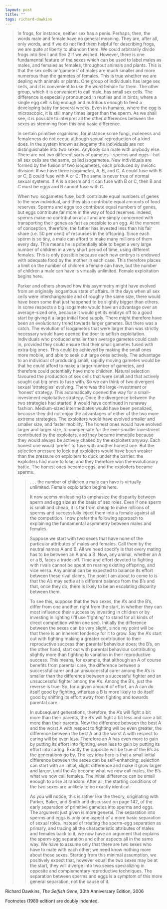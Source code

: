 ```yaml
---
layout: post
title: ""
tags: richard-dawkins
---
```


> In frogs, for instance, neither sex has a penis. Perhaps, then, the words male and female have no general meaning. They are, after all, only words, and if we do not find them helpful for describing frogs, we are quite at liberty to abandon them. We could arbitrarily divide frogs into Sex I and Sex 2 if we wished. However, there is one fundamental feature of the sexes which can be used to label males as males, and females as females, throughout animals and plants. This is that the sex cells or ‘gametes’ of males are much smaller and more numerous than the gametes of females. This is true whether we are dealing with animals or plants. One group of individuals has large sex cells, and it is convenient to use the word female for them. The other group, which it is convenient to call male, has small sex cells. The difference is especially pronounced in reptiles and in birds, where a single egg cell is big enough and nutritious enough to feed a developing baby for several weeks. Even in humans, where the egg is microscopic, it is still many times larger than the sperm. As we shall see, it is possible to interpret all the other differences between the sexes as stemming from this one basic difference.
> 
> In certain primitive organisms, for instance some fungi, maleness and femaleness do not occur, although sexual reproduction of a kind does. In the system known as isogamy the individuals are not distinguishable into two sexes. Anybody can mate with anybody else. There are not two different sorts of gametes—sperms and eggs—but all sex cells are the same, called isogametes. New individuals are formed by the fusion of two isogametes, each produced by meiotic division. If we have three isogametes, A, B, and C, A could fuse with B or C, B could fuse with A or C. The same is never true of normal sexual systems. If A is a sperm and it can fuse with B or C, then B and C must be eggs and B cannot fuse with C.
> 
> When two isogametes fuse, both contribute equal numbers of genes to the new individual, and they also contribute equal amounts of food reserves. Sperms and eggs too contribute equal numbers of genes, but eggs contribute far more in the way of food reserves: indeed, sperms make no contribution at all and are simply concerned with transporting their genes as fast as possible to an egg. At the moment of conception, therefore, the father has invested less than his fair share (i.e. 50 per cent) of resources in the offspring. Since each sperm is so tiny, a male can afford to make many millions of them every day. This means he is potentially able to beget a very large number of children in a very short period of time, using different females. This is only possible because each new embryo is endowed with adequate food by the mother in each case. This therefore places a limit on the number of children a female can have, but the number of children a male can have is virtually unlimited. Female exploitation begins here.
> 
> Parker and others showed how this asymmetry might have evolved from an originally isogamous state of affairs. In the days when all sex cells were interchangeable and of roughly the same size, there would have been some that just happened to be slightly bigger than others. In some respects a big isogamete would have an advantage over an average-sized one, because it would get its embryo off to a good start by giving it a large initial food supply. There might therefore have been an evolutionary trend towards larger gametes. But there was a catch. The evolution of isogametes that were larger than was strictly necessary would have opened the door to selfish exploitation. Individuals who produced smaller than average gametes could cash in, provided they could ensure that their small gametes fused with extra-big ones. This could be achieved by making the small ones more mobile, and able to seek out large ones actively. The advantage to an individual of producing small, rapidly moving gametes would be that he could afford to make a larger number of gametes, and therefore could potentially have more children. Natural selection favoured the production of sex cells that were small and that actively sought out big ones to fuse with. So we can think of two divergent sexual ‘strategies’ evolving. There was the large-investment or ‘honest’ strategy. This automatically opened the way for a small-investment exploitative strategy. Once the divergence between the two strategies had started, it would have continued in runaway fashion. Medium-sized intermediates would have been penalized, because they did not enjoy the advantages of either of the two more extreme strategies. The exploiters would have evolved smaller and smaller size, and faster mobility. The honest ones would have evolved larger and larger size, to compensate for the ever-smaller investment contributed by the exploiters, and they became immobile because they would always be actively chased by the exploiters anyway. Each honest one would ‘prefer’ to fuse with another honest one. But the selection pressure to lock out exploiters would have been weaker than the pressure on exploiters to duck under the barrier: the exploiters had more to lose, and they therefore won the evolutionary battle. The honest ones became eggs, and the exploiters became sperms.
> 
> > . . . the number of children a male can have is virtually unlimited. Female exploitation begins here.
> > 
> > It now seems misleading to emphasize the disparity between sperm and egg size as the basis of sex roles. Even if one sperm is small and cheap, it is far from cheap to make millions of sperms and successfully inject them into a female against all the competition. I now prefer the following approach to explaining the fundamental asymmetry between males and females.
> > 
> > Suppose we start with two sexes that have none of the particular attributes of males and females. Call them by the neutral names A and B. All we need specify is that every mating has to be between an A and a B. Now, any animal, whether an A or a B, faces a trade-off. Time and effort devoted to fighting with rivals cannot be spent on rearing existing offspring, and vice versa. Any animal can be expected to balance its effort between these rival claims. The point I am about to come to is that the A’s may settle at a different balance from the B’s and that, once they do, there is likely to be an escalating disparity between them.
> > 
> > To see this, suppose that the two sexes, the A’s and the B’s, differ from one another, right from the start, in whether they can most influence their success by investing in children or by investing in lighting (I’ll use ‘fighting’ to stand for all kinds of direct competition within one sex). Initially the difference between the sexes can be very slight, since my point will be that there is an inherent tendency for it to grow. Say the A’s start out with fighting making a greater contribution to their reproductive success than parental behaviour does; the B’s, on the other hand, start out with parental behaviour contributing slightly more than fighting to variation in their reproductive success. This means, for example, that although an A of course benefits from parental care, the difference between a successful carer and an unsuccessful carer among the A’s is smaller than the difference between a successful fighter and an unsuccessful fighter among the A’s. Among the B’s, just the reverse is true. So, for a given amount of effort, an A can do itself good by fighting, whereas a B is more likely to do itself good by shifting its effort away from fighting and towards parental care.
> > 
> > In subsequent generations, therefore, the A’s will fight a bit more than their parents, the B’s will fight a bit less and care a bit more than their parents. Now the difference between the best A and the worst A with respect to fighting will be even greater, the difference between the best A and the worst A with respect to caring will be even less. Therefore an A has even more to gain by putting its effort into fighting, even less to gain by putting its effort into caring. Exactly the opposite will be true of the B’s as the generations go by. The key idea here is that a small initial difference between the sexes can be self-enhancing: selection can start with an initial, slight difference and make it grow larger and larger, until the A’s become what we now call males, the B’s what we now call females. The initial difference can be small enough to arise at random. After all, the starting conditions of the two sexes are unlikely to be exactly identical.
> > 
> > As you will notice, this is rather like the theory, originating with Parker, Baker, and Smith and discussed on page 142, of the early separation of primitive gametes into sperms and eggs. The argument just given is more general. The separation into sperms and eggs is only one aspect of a more basic separation of sexual roles. Instead of treating the sperm-egg separation as primary, and tracing all the characteristic attributes of males and females back to it, we now have an argument that explains the sperm-egg separation and other aspects all in the same way. We have to assume only that there are two sexes who have to mate with each other; we need know nothing more about those sexes. Starting from this minimal assumption, we positively expect that, however equal the two sexes may be at the start, they will diverge into two sexes specializing in opposite and complementary reproductive techniques. The separation between sperms and eggs is a symptom of this more general separation, not the cause of it.

Richard Dawkins, _The Selfish Gene_, 30th Anniversary Edition, 2006

Footnotes (1989 edition) are doubly indented.